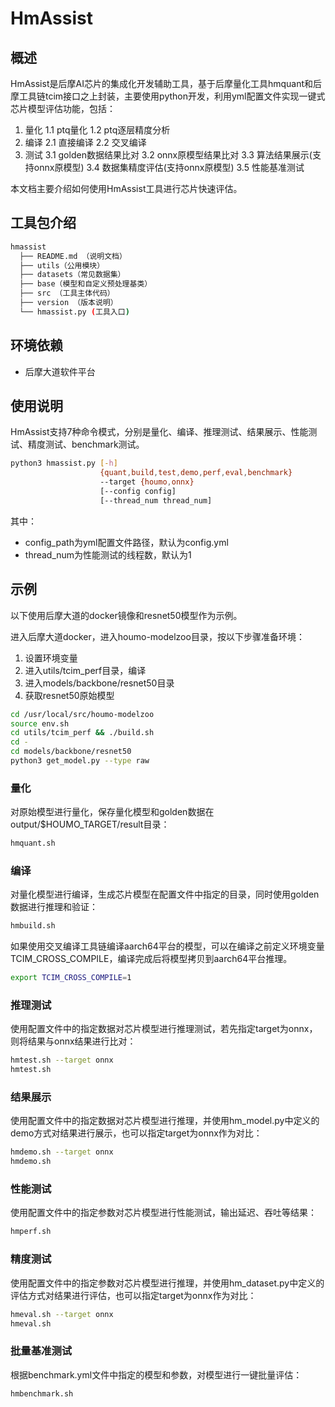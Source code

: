 # HmAssist

## 概述

HmAssist是后摩AI芯片的集成化开发辅助工具，基于后摩量化工具hmquant和后摩工具链tcim接口之上封装，主要使用python开发，利用yml配置文件实现一键式芯片模型评估功能，包括：
1. 量化
  1.1 ptq量化
  1.2 ptq逐层精度分析
2. 编译
  2.1 直接编译
  2.2 交叉编译
3. 测试
  3.1 golden数据结果比对
  3.2 onnx原模型结果比对
  3.3 算法结果展示(支持onnx原模型)
  3.4 数据集精度评估(支持onnx原模型)
  3.5 性能基准测试

本文档主要介绍如何使用HmAssist工具进行芯片快速评估。


## 工具包介绍

```bash
hmassist
  ├── README.md （说明文档）
  ├── utils（公用模块）
  ├── datasets（常见数据集）
  ├── base（模型和自定义预处理基类）
  ├── src （工具主体代码）
  ├── version （版本说明）
  └── hmassist.py (工具入口)
```

## 环境依赖

- 后摩大道软件平台

## 使用说明

HmAssist支持7种命令模式，分别是量化、编译、推理测试、结果展示、性能测试、精度测试、benchmark测试。

```bash
python3 hmassist.py [-h]
                    {quant,build,test,demo,perf,eval,benchmark}
                    --target {houmo,onnx}
                    [--config config]
                    [--thread_num thread_num]
```
其中：
- config_path为yml配置文件路径，默认为config.yml
- thread_num为性能测试的线程数，默认为1

## 示例
以下使用后摩大道的docker镜像和resnet50模型作为示例。

进入后摩大道docker，进入houmo-modelzoo目录，按以下步骤准备环境：
1. 设置环境变量
2. 进入utils/tcim_perf目录，编译
3. 进入models/backbone/resnet50目录
4. 获取resnet50原始模型

```bash
cd /usr/local/src/houmo-modelzoo
source env.sh
cd utils/tcim_perf && ./build.sh
cd -
cd models/backbone/resnet50
python3 get_model.py --type raw
```

### 量化

对原始模型进行量化，保存量化模型和golden数据在output/$HOUMO_TARGET/result目录：

```bash
hmquant.sh
```

### 编译

对量化模型进行编译，生成芯片模型在配置文件中指定的目录，同时使用golden数据进行推理和验证：

```bash
hmbuild.sh
```

如果使用交叉编译工具链编译aarch64平台的模型，可以在编译之前定义环境变量TCIM_CROSS_COMPILE，编译完成后将模型拷贝到aarch64平台推理。

```bash
export TCIM_CROSS_COMPILE=1
```

### 推理测试

使用配置文件中的指定数据对芯片模型进行推理测试，若先指定target为onnx，则将结果与onnx结果进行比对：

```bash
hmtest.sh --target onnx
hmtest.sh
```

### 结果展示

使用配置文件中的指定数据对芯片模型进行推理，并使用hm_model.py中定义的demo方式对结果进行展示，也可以指定target为onnx作为对比：

```bash
hmdemo.sh --target onnx
hmdemo.sh
```


### 性能测试

使用配置文件中的指定参数对芯片模型进行性能测试，输出延迟、吞吐等结果：

```bash
hmperf.sh
```


### 精度测试

使用配置文件中的指定参数对芯片模型进行推理，并使用hm_dataset.py中定义的评估方式对结果进行评估，也可以指定target为onnx作为对比：

```bash
hmeval.sh --target onnx
hmeval.sh
```

### 批量基准测试

根据benchmark.yml文件中指定的模型和参数，对模型进行一键批量评估：

```bash
hmbenchmark.sh
```
